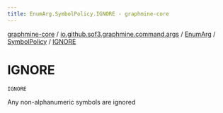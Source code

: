 ```yaml
---
title: EnumArg.SymbolPolicy.IGNORE - graphmine-core
---
```


[graphmine-core](../../../index.html) / [io.github.sof3.graphmine.command.args](../../index.html) / [EnumArg](../index.html) / [SymbolPolicy](index.html) / [IGNORE](./-i-g-n-o-r-e.html)

# IGNORE

`IGNORE`

Any non-alphanumeric symbols are ignored

